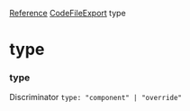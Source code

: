 [Reference](https://www.framer.com/developers/reference)
[CodeFileExport](https://www.framer.com/developers/reference/plugins-code-file-export)
type
# type
### type
Discriminator
`type: "component" | "override"`
